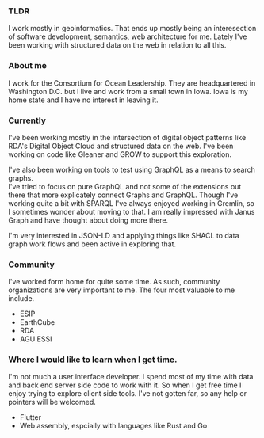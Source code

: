 ### TLDR

I work mostly in geoinformatics.  That ends up mostly being an interesection of 
software development, semantics, web architecture for me.  Lately I've been 
working with structured data on the web in relation to all this.  

### About me

I work for the Consortium for Ocean Leadership.  They are headquartered in 
Washington D.C. but I live and work from a small town in Iowa.   Iowa is my 
home state and I have no interest in leaving it.  

### Currently

I've been working mostly in the intersection of digital object patterns like 
RDA's Digital Object Cloud and structured data on the web.   I've been working on 
code like Gleaner and GROW to support this exploration.  

I've also been working on tools to test using GraphQL as a means to search graphs.  
I've tried to focus on pure GraphQL and not some of the extensions out there that 
more explicately connect Graphs and GraphQL.   Though I've working quite a bit 
with SPARQL I've always enjoyed working in Gremlin, so I sometimes wonder about 
moving to that.   I am really impressed with Janus Graph and have thought about 
doing more there.  

I'm very interested in JSON-LD and applying things like SHACL to data graph work 
flows and been active in exploring that.  

### Community

I've worked form home for quite some time.   As such, community organizations are
very important to me.  The four most valuable to me include.

* ESIP
* EarthCube
* RDA
* AGU ESSI

### Where I would like to learn when I get time.

I'm not much a user interface developer.   I spend most of my time with data and 
back end server side code to work with it.  So when I get free time I enjoy trying
to explore client side tools.   I've not gotten far, so any help or pointers will
be welcomed. 

* Flutter
* Web assembly, espcially with languages like Rust and Go

